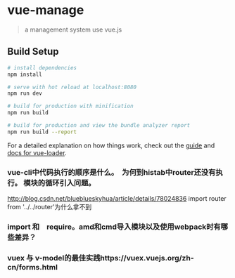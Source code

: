 # vue-manage

> a management system use vue.js

## Build Setup

``` bash
# install dependencies
npm install

# serve with hot reload at localhost:8080
npm run dev

# build for production with minification
npm run build

# build for production and view the bundle analyzer report
npm run build --report
```

For a detailed explanation on how things work, check out the [guide](http://vuejs-templates.github.io/webpack/) and [docs for vue-loader](http://vuejs.github.io/vue-loader).


### vue-cli中代码执行的顺序是什么。　为何到histab中router还没有执行。 模块的循环引入问题。
http://blog.csdn.net/blueblueskyhua/article/details/78024836
import router from '../../router'为什么拿不到
### import 和　require。amd和cmd导入模块以及使用webpack时有哪些差异？
### vuex 与 v-model的最佳实践https://vuex.vuejs.org/zh-cn/forms.html